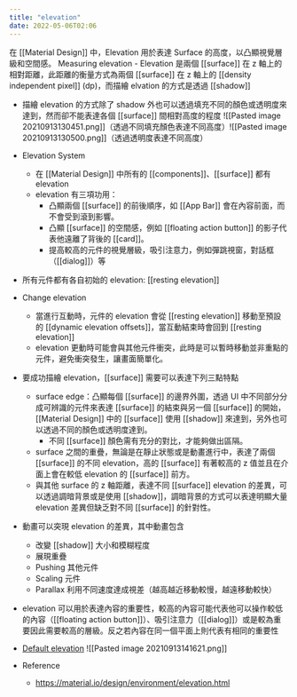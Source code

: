 ```yaml
---
title: "elevation"
date: 2022-05-06T02:06
---
```

在 [[Material Design]] 中，Elevation 用於表達 Surface 的高度，以凸顯視覺層級和空間感。
Measuring elevation
	-  Elevation 是兩個 [[surface]] 在 z 軸上的相對距離，此距離的衡量方式為兩個 [[surface]] 在 z 軸上的 [[density independent pixel]] (dp)，而描繪 elvation 的方式是透過 [[shadow]]
- 描繪 elevation 的方式除了 shadow 外也可以透過填充不同的顏色或透明度來達到，然而卻不能表達各個 [[surface]] 間相對高度的程度
	![[Pasted image 20210913130451.png]]（透過不同填充顏色表達不同高度）![[Pasted image 20210913130500.png]]（透過透明度表達不同高度）
- Elevation System
	- 在 [[Material Design]] 中所有的 [[components]]、[[surface]] 都有 elevation
	- elevation 有三項功用：
		- 凸顯兩個 [[surface]] 的前後順序，如 [[App Bar]] 會在內容前面，而不會受到滾到影響。
		- 凸顯 [[surface]] 的空間感，例如 [[floating action button]] 的影子代表他遠離了背後的 [[card]]。
		- 提高較高的元件的視覺層級，吸引注意力，例如彈跳視窗，對話框（[[dialog]]）等
- 所有元件都有各自初始的 elevation: [[resting elevation]]
- Change elevation
	- 當進行互動時，元件的 elevation 會從 [[resting elevation]] 移動至預設的 [[dynamic elevation offsets]]，當互動結束時會回到 [[resting elevation]]
	- elevation 更動時可能會與其他元件衝突，此時是可以暫時移動並非重點的元件，避免衝突發生，讓畫面簡單化。
- 要成功描繪 elevation，[[surface]] 需要可以表達下列三點特點
	- surface edge：凸顯每個 [[surface]] 的邊界外圍，透過 UI 中不同部分分成可辨識的元件來表達 [[surface]] 的結束與另一個 [[surface]] 的開始，[[Material Design]] 中的 [[surface]] 使用 [[shadow]] 來達到，另外也可以透過不同的顏色或透明度達到。
		- 不同 [[surface]] 顏色需有充分的對比，才能夠做出區隔。
	- surface 之間的重疊，無論是在靜止狀態或是動畫進行中，表達了兩個 [[surface]] 的不同 elevation，高的 [[surface]] 有著較高的 z 值並且在介面上會在較低 elevation 的 [[surface]] 前方。
	- 與其他 surface 的 z 軸距離，表達不同 [[surface]] elevation 的差異，可以透過調暗背景或是使用 [[shadow]]，調暗背景的方式可以表達明顯大量 elevation 差異但缺乏對不同 [[surface]] 的針對性。
- 動畫可以突現 elevation 的差異，其中動畫包含
	- 改變 [[shadow]] 大小和模糊程度
	- 展現重疊
	- Pushing 其他元件
	- Scaling 元件
	- Parallax 利用不同速度達成視差（越高越近移動較慢，越遠移動較快）
- elevation 可以用於表達內容的重要性，較高的內容可能代表他可以操作較低的內容（[[floating action button]]）、吸引注意力（[[dialog]]）或是較為重要因此需要較高的層級。反之若內容在同一個平面上則代表有相同的重要性
- [Default elevation](https://material.io/design/environment/elevation.html#default-elevations)
![[Pasted image 20210913141621.png]]


- Reference
	- https://material.io/design/environment/elevation.html